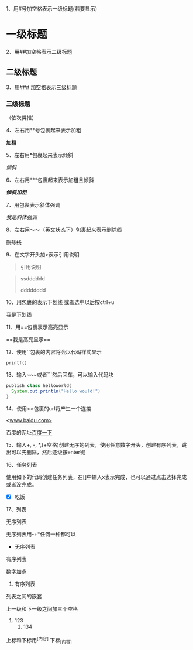 1、用#号加空格表示一级标题(若要显示)

# 一级标题

2、用##加空格表示二级标题

## 二级标题

3、用### 加空格表示三级标题

### 三级标题

（依次类推）

4、左右用**号包裹起来表示加粗

**加粗**

5、左右用*包裹起来表示倾斜

*倾斜*

6、左右用***包裹起来表示加粗且倾斜

***倾斜加粗***

7、用<em></em>包裹表示斜体强调

<em>我是斜体强调</em>

8、左右用～～（英文状态下）包裹起来表示删除线

~~删除线~~

9、在文字开头加>表示引用说明

> 引用说明 

> ssdddddd
>
> dddddddd

10、用<u></u>包裹的表示下划线 或者选中以后按ctrl+u

<u>我是下划线</u>

11、用==包裹表示高亮显示

==我是高亮显示==

12、使用``包裹的内容将会以代码样式显示

`printf()`

13、输入\~~~或者\```然后回车，可以输入代码块

~~~java
publish class helloworld{
  System.out.println("Hello would!")
}
~~~

14、使用<>包裹的url将产生一个连接

<www.baidu.com>

百度的网址[百度一下](www.baidu.com)

15、输入+, -, *,(+空格)创建无序的列表，使用任意数字开头，创建有序列表，跳出可以先删除，然后逐级按enter键

16、任务列表

使用如下的代码创建任务列表，在[]中输入x表示完成，也可以通过点击选择完成或者没完成。

- [x] 吃饭

17、列表

无序列表

无序列表用-+*任何一种都可以

- 无序列表 

有序列表 

数字加点

1. 有序列表

列表之间的嵌套

上一级和下一级之间加三个空格

1. 123
   1. 134

上标和下标用<sup>[内容]</sup> 下标<sub>[内容]</sub>











